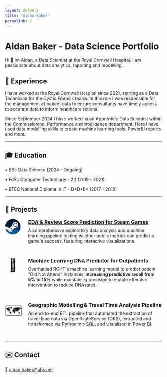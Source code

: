 ```yaml
---
layout: default
title: "Aidan Baker"
permalink: /
---
```


# Aidan Baker - Data Science Portfolio

Hi 👋 Im Aidan, a Data Scientist at the Royal Cornwall Hospital. I am passionate about data analytics, reporting and modelling.

## 🚀 Experience  

I have worked at the Royal Cornwall Hospital since 2021, starting as a Data Technician for the Cystic Fibrosis teams. In this role I was responsible for the management of patient data to ensure consultants have timely access to accurate data to inform healthcare actions.

Since September 2024 I have worked as an Apprentice Data Scientist within the Commissioning, Performance and Intelligence department. Here I have used data modelling skills to create machine learning tools, PowerBI reports and more.

---

## 🎓 Education  

• BSc Data Science (2024 - Ongoing)

• FdSc Computer Technology - 2:1 (2019 - 2021)

• BTEC National Diploma In IT - D\*D\*D\* (2017 - 2019)

---

## 💼 Projects  

<div style="display: flex; align-items: flex-start; margin-bottom: 2rem;">
  <a href="https://github.com/AidanBakerNHS/SteamAppDataVisulisation" target="_blank" style="flex-shrink: 0; margin-right: 1.5rem;">
    <img src="assets/project-steam.png" alt="STEAM Project" style="width:50px; border-radius:4px;"/>
  </a>
  <div>
    <h3 style="margin-top:0; margin-bottom:0.5rem;">
      <a href="https://github.com/AidanBakerNHS/SteamAppDataVisulisation" target="_blank">EDA & Review Score Prediction for Steam Games</a>
    </h3>
    <p style="margin-top:0;">
      A comprehensive exploratory data analysis and machine learning pipeline testing whether public metrics can predict a game's success, featuring interactive visualizations.
    </p>
  </div>
</div>

<div style="display: flex; align-items: flex-start; margin-bottom: 2rem;">
  <div style="flex-shrink: 0; margin-right: 1.5rem; width:50px; text-align:center;">
    <span style="font-size: 40px;">💼</span> 
  </div>
  <div>
    <h3 style="margin-top:0; margin-bottom:0.5rem;">
      Machine Learning DNA Predictor for Outpatients
    </h3>
    <p style="margin-top:0;">
      Overhauled RCHT's machine learning model to predict patient "Did Not Attend" instances, <strong>increasing predictive recall from 5% to 15%</strong> while maintaining precision to enable effective intervention to reduce DNA rates.
    </p>
  </div>
</div>

<div style="display: flex; align-items: flex-start; margin-bottom: 2rem;">
  <div style="flex-shrink: 0; margin-right: 1.5rem; width:50px; text-align:center;">
    <span style="font-size: 40px;">🗺️</span> 
  </div>
  <div>
    <h3 style="margin-top:0; margin-bottom:0.5rem;">
      Geographic Modelling & Travel Time Analysis Pipeline
    </h3>
    <p style="margin-top:0;">
      An end-to-end ETL pipeline that automated the extraction of travel time data via OpenRouteService (ORS), extracted and transformed via Python into SQL, and visualised in Power BI.
    </p>
  </div>
</div>

---

## ✉️ Contact  
📧 aidan.baker@nhs.net
